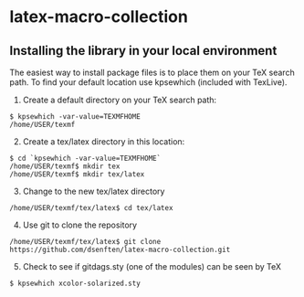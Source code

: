 # latex-macro-collection

## Installing the library in your local environment


The easiest way to install package files is to place them on your TeX search path. To find your default location use kpsewhich (included with TexLive).

1) Create a default directory on your TeX search path:

```shell
$ kpsewhich -var-value=TEXMFHOME
/home/USER/texmf
```

2) Create a tex/latex directory in this location:

```shell
$ cd `kpsewhich -var-value=TEXMFHOME`
/home/USER/texmf$ mkdir tex
/home/USER/texmf$ mkdir tex/latex
```

3) Change to the new tex/latex directory

`/home/USER/texmf/tex/latex$ cd tex/latex`
	
4) Use git to clone the repository

`/home/USER/texmf/tex/latex$ git clone https://github.com/dsenften/latex-macro-collection.git`
	
5) Check to see if gitdags.sty (one of the modules) can be seen by TeX	

`$ kpsewhich xcolor-solarized.sty`
